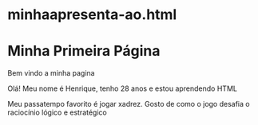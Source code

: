 # minhaapresenta-ao.html
<!DOCTYPE html>
<html lang="pt-BR"> 
<head>
    <meta charset="UTF-8">
    <title>Minha Primeira Página</title>
</head>
<body>
    <h1>Minha Primeira Página</h1> 
<p> Bem vindo a minha pagina</p>
    <p> Olá! Meu nome é Henrique, tenho 28 anos e estou aprendendo HTML</p>
    <p>Meu passatempo favorito é jogar xadrez. Gosto de como o jogo desafia o raciocínio lógico e estratégico</p>
